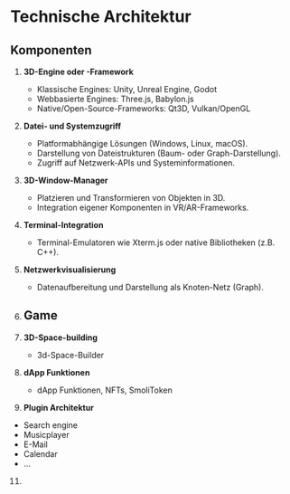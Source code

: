 # Technische Architektur

## Komponenten
1. **3D-Engine oder -Framework**
   - Klassische Engines: Unity, Unreal Engine, Godot
   - Webbasierte Engines: Three.js, Babylon.js
   - Native/Open-Source-Frameworks: Qt3D, Vulkan/OpenGL

2. **Datei- und Systemzugriff**
   - Platformabhängige Lösungen (Windows, Linux, macOS).
   - Darstellung von Dateistrukturen (Baum- oder Graph-Darstellung).
   - Zugriff auf Netzwerk-APIs und Systeminformationen.

3. **3D-Window-Manager**
   - Platzieren und Transformieren von Objekten in 3D.
   - Integration eigener Komponenten in VR/AR-Frameworks.

4. **Terminal-Integration**
   - Terminal-Emulatoren wie Xterm.js oder native Bibliotheken (z.B. C++).

5. **Netzwerkvisualisierung**
   - Datenaufbereitung und Darstellung als Knoten-Netz (Graph).
  
6. **Game**
   - 

8. **3D-Space-building**
   - 3d-Space-Builder

9. **dApp Funktionen**
   - dApp Funktionen, NFTs, SmoliToken

10. **Plugin Architektur**
   - Search engine
   - Musicplayer
   - E-Mail
   - Calendar
   - ...

11. 
